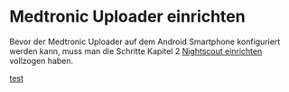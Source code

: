 # Medtronic Uploader einrichten

Bevor der Medtronic Uploader auf dem Android Smartphone konfiguriert werden kann, muss man die Schritte Kapitel 2 [Nightscout einrichten](../../nightscout_einrichten.html) vollzogen haben.

[test](https://github.com/LadyViktoria/nightscout_handbuch/raw/master/dokumente/arbeitsblatt.pdf)

